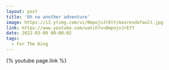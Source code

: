 ```yaml
---
layout: post
title: 'Oh no another adventure'
image: https://i3.ytimg.com/vi/0mpojnJrEtY/maxresdefault.jpg
link: https://www.youtube.com/watch?v=0mpojnJrEtY
date: 2022-03-08 00:00:02
tags:
  - For The King
---
```


{% youtube page.link %}
